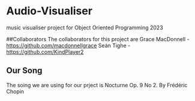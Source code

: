# Audio-Visualiser
music visualiser project for Object Oriented Programming 2023

##Collaborators
The collaborators for this project are
Grace MacDonnell - https://github.com/macdonnellgrace
Seán Tighe - https://github.com/KindPlayer2

## Our Song
The soing we are using for our prject is Nocturne Op. 9 No 2. By Frédéric Chopin
